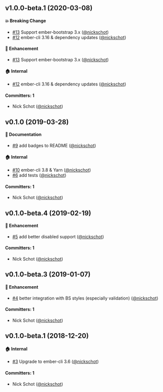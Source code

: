
## v1.0.0-beta.1 (2020-03-08)

#### :boom: Breaking Change
* [#13](https://github.com/nickschot/ember-bootstrap-model-select/pull/13) Support ember-bootstrap 3.x ([@nickschot](https://github.com/nickschot))
* [#12](https://github.com/nickschot/ember-bootstrap-model-select/pull/12) ember-cli 3.16 & dependency updates ([@nickschot](https://github.com/nickschot))

#### :rocket: Enhancement
* [#13](https://github.com/nickschot/ember-bootstrap-model-select/pull/13) Support ember-bootstrap 3.x ([@nickschot](https://github.com/nickschot))

#### :house: Internal
* [#12](https://github.com/nickschot/ember-bootstrap-model-select/pull/12) ember-cli 3.16 & dependency updates ([@nickschot](https://github.com/nickschot))

#### Committers: 1
- Nick Schot ([@nickschot](https://github.com/nickschot))


## v0.1.0 (2019-03-28)

#### :memo: Documentation
* [#9](https://github.com/nickschot/ember-bootstrap-model-select/pull/9) add badges to README ([@nickschot](https://github.com/nickschot))

#### :house: Internal
* [#10](https://github.com/nickschot/ember-bootstrap-model-select/pull/10) ember-cli 3.8 & Yarn ([@nickschot](https://github.com/nickschot))
* [#6](https://github.com/nickschot/ember-bootstrap-model-select/pull/6) add tests ([@nickschot](https://github.com/nickschot))

#### Committers: 1
- Nick Schot ([@nickschot](https://github.com/nickschot))


## v0.1.0-beta.4 (2019-02-19)

#### :rocket: Enhancement
* [#5](https://github.com/nickschot/ember-bootstrap-model-select/pull/5) add better disabled support ([@nickschot](https://github.com/nickschot))

#### Committers: 1
- Nick Schot ([@nickschot](https://github.com/nickschot))


## v0.1.0-beta.3 (2019-01-07)

#### :rocket: Enhancement
* [#4](https://github.com/nickschot/ember-bootstrap-model-select/pull/4) better integration with BS styles (especially validation) ([@nickschot](https://github.com/nickschot))

#### Committers: 1
- Nick Schot ([@nickschot](https://github.com/nickschot))


## v0.1.0-beta.1 (2018-12-20)

#### :house: Internal
* [#3](https://github.com/nickschot/ember-bootstrap-model-select/pull/3) Upgrade to ember-cli 3.6 ([@nickschot](https://github.com/nickschot))

#### Committers: 1
- Nick Schot ([@nickschot](https://github.com/nickschot))
